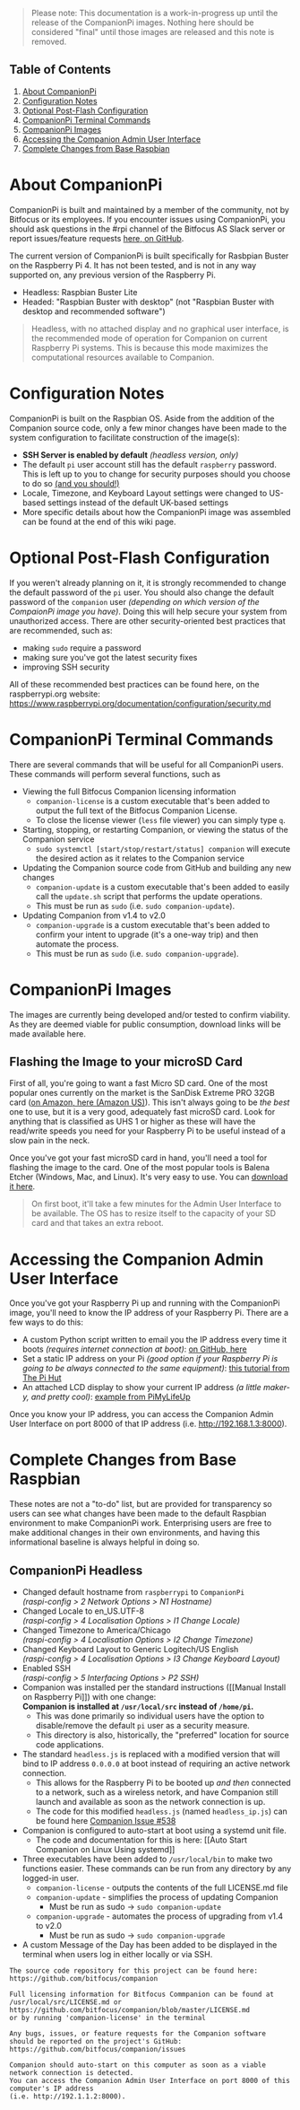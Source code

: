 > Please note: This documentation is a work-in-progress up until the release of the CompanionPi images.
> Nothing here should be considered "final" until those images are released and this note is removed.

## Table of Contents
1. [About CompanionPi](#about-companionpi)
1. [Configuration Notes](#configuration-notes)
1. [Optional Post-Flash Configuration](#optional-post-flash-configuration)
1. [CompanionPi Terminal Commands](#companionpi-terminal-commands)
1. [CompanionPi Images](#companionpi-images)
1. [Accessing the Companion Admin User Interface](#accessing-the-companion-admin-user-interface)
1. [Complete Changes from Base Raspbian](#complete-changes-from-base-raspbian)

# About CompanionPi
CompanionPi is built and maintained by a member of the community, not by Bitfocus or its employees. If you encounter issues using CompanionPi, you should ask questions in the #rpi channel of the Bitfocus AS Slack server or report issues/feature requests [here, on GitHub](https://github.com/bitfocus/companion/issues).

The current version of CompanionPi is built specifically for Rasbpian Buster on the Raspberry Pi 4. It has not been tested, and is not in any way supported on, any previous version of the Raspberry Pi.
* Headless: Raspbian Buster Lite
* Headed: "Raspbian Buster with desktop" (not "Raspbian Buster with desktop and recommended software")
> Headless, with no attached display and no graphical user interface, is the recommended mode of operation for Companion on current Raspberry Pi systems.
> This is because this mode maximizes the computational resources available to Companion.

# Configuration Notes
CompanionPi is built on the Raspbian OS. Aside from the addition of the Companion source code, only a few minor changes have been made to the system configuration to facilitate construction of the image(s):
* **SSH Server is enabled by default** _(headless version, only)_
* The default `pi` user account still has the default `raspberry` password. This is left up to you to change for security purposes should you choose to do so [(and you should!)](https://www.raspberrypi.org/documentation/configuration/security.md)
* Locale, Timezone, and Keyboard Layout settings were changed to US-based settings instead of the default UK-based settings
* More specific details about how the CompanionPi image was assembled can be found at the end of this wiki page.

# Optional Post-Flash Configuration
If you weren't already planning on it, it is strongly recommended to change the default password of the `pi` user. You should also change the default password of the `companion` user _(depending on which version of the CompaionPi image you have)_. Doing this will help secure your system from unauthorized access. There are other security-oriented best practices that are recommended, such as:
* making `sudo` require a password
* making sure you've got the latest security fixes
* improving SSH security

All of these recommended best practices can be found here, on the raspberrypi.org website: https://www.raspberrypi.org/documentation/configuration/security.md

# CompanionPi Terminal Commands
There are several commands that will be useful for all CompanionPi users. These commands will perform several functions, such as
* Viewing the full Bitfocus Companion licensing information
  * `companion-license` is a custom executable that's been added to output the full text of the Bitfocus Companion License.
  * To close the license viewer (`less` file viewer) you can simply type `q`.
* Starting, stopping, or restarting Companion, or viewing the status of the Companion service
  * `sudo systemctl [start/stop/restart/status] companion` will execute the desired action as it relates to the Companion service
* Updating the Companion source code from GitHub and building any new changes
  * `companion-update` is a custom executable that's been added to easily call the `update.sh` script that performs the update operations.
  * This must be run as `sudo` (i.e. `sudo companion-update`).
* Updating Companion from v1.4 to v2.0
  * `companion-upgrade` is a custom executable that's been added to confirm your intent to upgrade (it's a one-way trip) and then automate the process.
  * This must be run as `sudo` (i.e. `sudo companion-upgrade`).

# CompanionPi Images
The images are currently being developed and/or tested to confirm viability. As they are deemed viable for public consumption, download links will be made available here.

## Flashing the Image to your microSD Card
First of all, you're going to want a fast Micro SD card. One of the most popular ones currently on the market is the SanDisk Extreme PRO 32GB card ([on Amazon, here (Amazon US)](https://www.amazon.com/gp/product/B06XYHN68L)). This isn't always going to be _the best_ one to use, but it is a very good, adequately fast microSD card. Look for anything that is classified as UHS 1 or higher as these will have the read/write speeds you need for your Raspberry Pi to be useful instead of a slow pain in the neck.

Once you've got your fast microSD card in hand, you'll need a tool for flashing the image to the card. One of the most popular tools is Balena Etcher (Windows, Mac, and Linux). It's very easy to use. You can [download it here](https://www.balena.io/etcher/).

> On first boot, it'll take a few minutes for the Admin User Interface to be available. The OS has to resize itself to the capacity of your SD card and that takes an extra reboot.

# Accessing the Companion Admin User Interface
Once you've got your Raspberry Pi up and running with the CompanionPi image, you'll need to know the IP address of your Raspberry Pi. There are a few ways to do this:
* A custom Python script written to email you the IP address every time it boots _(requires internet connection at boot)_: [on GitHub, here](https://github.com/oliverscheer/send-email-with-device-ip-address)
* Set a static IP address on your Pi _(good option if your Raspberry Pi is going to be always connected to the same equipment)_: [this tutorial from The Pi Hut](https://thepihut.com/blogs/raspberry-pi-tutorials/how-to-give-your-raspberry-pi-a-static-ip-address-update)
* An attached LCD display to show your current IP address _(a little maker-y, and pretty cool)_: [example from PiMyLifeUp](https://pimylifeup.com/raspberry-pi-lcd-16x2/)

Once you know your IP address, you can access the Companion Admin User Interface on port 8000 of that IP address (i.e. http://192.168.1.3:8000).


# Complete Changes from Base Raspbian
These notes are not a "to-do" list, but are provided for transparency so users can see what changes have been made to the default Raspbian environment to make CompanionPi work. Enterprising users are free to make additional changes in their own environments, and having this informational baseline is always helpful in doing so.

## CompanionPi Headless
* Changed default hostname from `raspberrypi` to `CompanionPi`  
_(raspi-config > 2 Network Options > N1 Hostname)_
* Changed Locale to en_US.UTF-8  
_(raspi-config > 4 Localisation Options > I1 Change Locale)_
* Changed Timezone to America/Chicago  
_(raspi-config > 4 Localisation Options > I2 Change Timezone)_
* Changed Keyboard Layout to Generic Logitech/US English  
_(raspi-config > 4 Localisation Options > I3 Change Keyboard Layout)_
* Enabled SSH  
_(raspi-config > 5 Interfacing Options > P2 SSH)_
* Companion was installed per the standard instructions ([[Manual Install on Raspberry Pi]]) with one change:  
**Companion is installed at `/usr/local/src` instead of `/home/pi`.**
  * This was done primarily so individual users have the option to disable/remove the default `pi` user as a security measure.  
  * This directory is also, historically, the "preferred" location for source code applications.
* The standard `headless.js` is replaced with a modified version that will bind to IP address `0.0.0.0` at boot instead of requiring an active network connection.
  * This allows for the Raspberry Pi to be booted up _and then_ connected to a network, such as a wireless netork, and have Companion still launch and available as soon as the network connection is up.
  * The code for this modified `headless.js` (named `headless_ip.js`) can be found here [Companion Issue #538](https://github.com/bitfocus/companion/issues/538#issuecomment-472007173)
* Companion is configured to auto-start at boot using a systemd unit file.
  * The code and documentation for this is here: [[Auto Start Companion on Linux Using systemd]]
* Three executables have been added to `/usr/local/bin` to make two functions easier. These commands can be run from any directory by any logged-in user.
  * `companion-license` - outputs the contents of the full LICENSE.md file
  * `companion-update` - simplifies the process of updating Companion
    * Must be run as sudo -> `sudo companion-update`
  * `companion-upgrade` - automates the process of upgrading from v1.4 to v2.0
    * Must be run as sudo -> `sudo companion-upgrade`
* A custom Message of the Day has been added to be displayed in the terminal when users log in either locally or via SSH.  
```This Raspberry Pi is running the Bitfocus Companion software, version 1.4.0.  
The source code repository for this project can be found here:  
https://github.com/bitfocus/companion

Full licensing information for Bitfocus Commpanion can be found at
/usr/local/src/LICENSE.md or https://github.com/bitfocus/companion/blob/master/LICENSE.md  
or by running 'companion-license' in the terminal

Any bugs, issues, or feature requests for the Companion software should be reported on the project's GitHub:  
https://github.com/bitfocus/companion/issues

Companion should auto-start on this computer as soon as a viable network connection is detected.  
You can access the Companion Admin User Interface on port 8000 of this computer's IP address  
(i.e. http://192.1.1.2:8000).
```